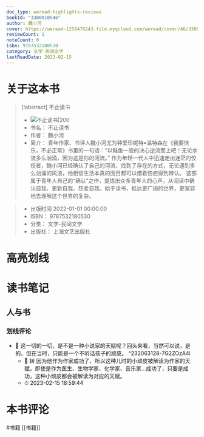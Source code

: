 ```yaml
---
doc_type: weread-highlights-reviews
bookId: "3300010546"
author: 魏小河
cover: https://weread-1258476243.file.myqcloud.com/weread/cover/46/3300010546/t7_3300010546.jpg
reviewCount: 1
noteCount: 0
isbn: 9787532180530
category: 文学-民间文学
lastReadDate: 2023-02-15
---
```

# 关于这本书
> [!abstract] 不止读书
> - ![ 不止读书|200](https://weread-1258476243.file.myqcloud.com/weread/cover/46/3300010546/t7_3300010546.jpg)
> - 书名： 不止读书
> - 作者： 魏小河
> - 简介： 青年作家、书评人魏小河尤为钟爱珍妮特•温特森在《我要快乐，不必正常》书里的一句话：“以鲑鱼一般的决心逆流而上吧！无论水流多么汹涌，因为这是你的河流。”
作为年轻一代人中迅速走出迷茫的佼佼者，魏小河已经确认了自己的河流、找到了存在的方式，无论遇到多么汹涌的风浪，他相信生活本真的面目都可以借着伤疤得到辨认。
这部属于青年人自己的“确认”之作，提炼出众多青年人的心声，从阅读中确认自我、更新自我、热爱自我。始于读书，抵达更广阔的世界，更宽容地去理解这个世界的复杂。

> - 出版时间 2022-01-01 00:00:00
> - ISBN： 9787532180530
> - 分类： 文学-民间文学
> - 出版社： 上海文艺出版社

# 高亮划线

# 读书笔记

## 人与书

### 划线评论
- 📌 这一切的一切，是不是一种小说家的天赋呢？回头来看，当然可以说，是的。但在当时，只能是一个不听话孩子的顽皮。  ^232063128-7G2ZOzA4l
    - 💭 转
因为他作为作家成功了，所以这种儿时的小顽皮被解读为作家的天赋，即使是作为医生、生物学家、化学家、音乐家...成功了，只要是成功，这种小顽皮都会被解读为对应的天赋。
    - ⏱ 2023-02-15 18:59:44
   
# 本书评论
#书籍  [[书籍]]  